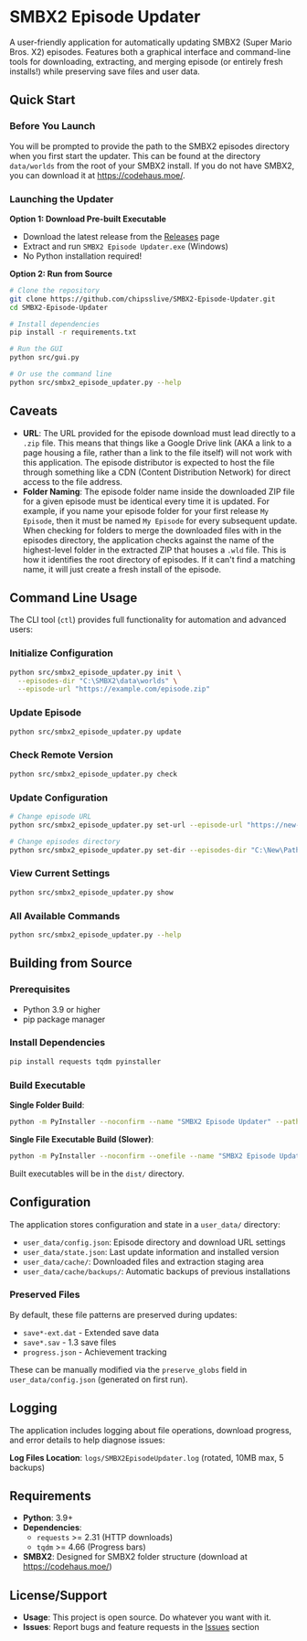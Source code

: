 # SMBX2 Episode Updater

A user-friendly application for automatically updating SMBX2 (Super Mario Bros. X2) episodes. Features both a graphical interface and command-line tools for downloading, extracting, and merging episode (or entirely fresh installs!) while preserving save files and user data.

## Quick Start

### Before You Launch

You will be prompted to provide the path to the SMBX2 episodes directory when you first start the updater. This can be found at the directory `data/worlds` from the root of your SMBX2 install. If you do not have SMBX2, you can download it at https://codehaus.moe/.

### Launching the Updater

**Option 1: Download Pre-built Executable**
- Download the latest release from the [Releases](../../releases) page
- Extract and run `SMBX2 Episode Updater.exe` (Windows)
- No Python installation required!

**Option 2: Run from Source**
```bash
# Clone the repository
git clone https://github.com/chipsslive/SMBX2-Episode-Updater.git
cd SMBX2-Episode-Updater

# Install dependencies
pip install -r requirements.txt

# Run the GUI
python src/gui.py

# Or use the command line
python src/smbx2_episode_updater.py --help
```

## Caveats

- **URL**: The URL provided for the episode download must lead directly to a `.zip` file. This means that things like a Google Drive link (AKA a link to a page housing a file, rather than a link to the file itself) will not work with this application. The episode distributor is expected to host the file through something like a CDN (Content Distribution Network) for direct access to the file address.
- **Folder Naming**: The episode folder name inside the downloaded ZIP file for a given episode must be identical every time it is updated. For example, if you name your episode folder for your first release `My Episode`, then it must be named `My Episode` for every subsequent update. When checking for folders to merge the downloaded files with in the episodes directory, the application checks against the name of the highest-level folder in the extracted ZIP that houses a `.wld` file. This is how it identifies the root directory of episodes. If it can't find a matching name, it will just create a fresh install of the episode.

## Command Line Usage

The CLI tool (`ctl`) provides full functionality for automation and advanced users:

### Initialize Configuration
```bash
python src/smbx2_episode_updater.py init \
  --episodes-dir "C:\SMBX2\data\worlds" \
  --episode-url "https://example.com/episode.zip"
```

### Update Episode
```bash
python src/smbx2_episode_updater.py update
```

### Check Remote Version
```bash
python src/smbx2_episode_updater.py check
```

### Update Configuration
```bash
# Change episode URL
python src/smbx2_episode_updater.py set-url --episode-url "https://new-url.com/episode.zip"

# Change episodes directory
python src/smbx2_episode_updater.py set-dir --episodes-dir "C:\New\Path\episodes"
```

### View Current Settings
```bash
python src/smbx2_episode_updater.py show
```

### All Available Commands
```bash
python src/smbx2_episode_updater.py --help
```

## Building from Source

### Prerequisites
- Python 3.9 or higher
- pip package manager

### Install Dependencies
```bash
pip install requests tqdm pyinstaller
```

### Build Executable

**Single Folder Build**:
```bash
python -m PyInstaller --noconfirm --name "SMBX2 Episode Updater" --paths src src/gui.py
```

**Single File Executable Build (Slower)**:
```bash
python -m PyInstaller --noconfirm --onefile --name "SMBX2 Episode Updater" --paths src src/gui.py
```

Built executables will be in the `dist/` directory.

## Configuration

The application stores configuration and state in a `user_data/` directory:

- `user_data/config.json`: Episode directory and download URL settings
- `user_data/state.json`: Last update information and installed version
- `user_data/cache/`: Downloaded files and extraction staging area
- `user_data/cache/backups/`: Automatic backups of previous installations

### Preserved Files

By default, these file patterns are preserved during updates:
- `save*-ext.dat` - Extended save data
- `save*.sav` - 1.3 save files  
- `progress.json` - Achievement tracking

These can be manually modified via the `preserve_globs` field in `user_data/config.json` (generated on first run).

## Logging

The application includes logging about file operations, download progress, and error details to help diagnose issues:

**Log Files Location**: `logs/SMBX2EpisodeUpdater.log` (rotated, 10MB max, 5 backups)

## Requirements

- **Python**: 3.9+
- **Dependencies**: 
  - `requests` >= 2.31 (HTTP downloads)
  - `tqdm` >= 4.66 (Progress bars)
- **SMBX2**: Designed for SMBX2 folder structure (download at https://codehaus.moe/)

## License/Support

- **Usage**: This project is open source. Do whatever you want with it.
- **Issues**: Report bugs and feature requests in the [Issues](../../issues) section
